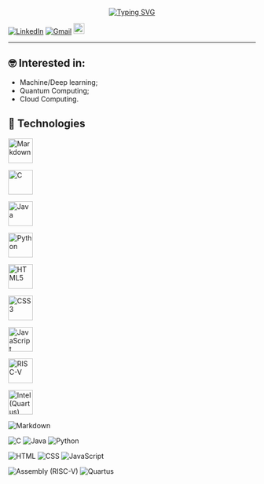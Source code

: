 <p style="text-align: center;">
  <a href="https://git.io/typing-svg">
    <img src="https://readme-typing-svg.demolab.com?font=Orbitron&size=24&duration=4000&pause=1000&color=7AF700&background=040B01&random=false&width=435&separator=%3C&lines=Hello+World+!%3CGabriel+here+...%3CWelcome+to+my+Github" alt="Typing SVG">
  </a>
</p>

[![LinkedIn](https://img.shields.io/badge/-LinkedIn-blue?style=flat-square&logo=linkedin&logoColor=white)](https://www.linkedin.com/in/gabriel-phelippe-prado-3a4a49228/)
[![Gmail](https://img.shields.io/badge/-Email-c14438?style=flat-square&logo=Gmail&logoColor=white)](mailto:gabriel.ph.prado@gmail.com)
[<img src="https://img.shields.io/badge/YouTube-FF0000?style=for-the-badge&logo=youtube&logoColor=white" height="22">](https://youtube.com/@manogabs_?si=Nb3BDMV24c388UNs)

---
## 🤓 Interested in:
* Machine/Deep learning;
* Quantum Computing;
* Cloud Computing.

## 🚀 Technologies
<!-- Tamanho padrão (ajuste a largura com HTML se necessário) -->
<img src="https://cdn.jsdelivr.net/gh/devicons/devicon/icons/markdown/markdown-original.svg" width="50" title="Markdown" /> <p>   </p> <img src="https://upload.wikimedia.org/wikipedia/commons/1/18/C_Programming_Language.svg" width="50" title="C" /> <p>   </p> <img src="https://cdn.jsdelivr.net/gh/devicons/devicon/icons/java/java-original.svg" width="50" title="Java" /> <p>   </p> <img src="https://cdn.jsdelivr.net/gh/devicons/devicon/icons/python/python-original.svg" width="50" title="Python" />
<!-- Outras logos -->
<img src="https://cdn.jsdelivr.net/gh/devicons/devicon/icons/html5/html5-original.svg" width="50" title="HTML5" /> <p>   </p> <img src="https://cdn.jsdelivr.net/gh/devicons/devicon/icons/css3/css3-original.svg" width="50" title="CSS3" /> <p>   </p> <img src="https://cdn.jsdelivr.net/gh/devicons/devicon/icons/javascript/javascript-original.svg" width="50" title="JavaScript" />
<!-- Logos menos comuns --> 
<img src="https://commons.wikimedia.org/wiki/File:RISC-V-logo-square.svg" width="50" title="RISC-V" /> <p>   </p> <img src="https://usoftly.ir/wp-content/uploads/2022/04/Intel-Quartus-Prime-Pro.png" width="50" title="Intel (Quartus)" />



![Markdown](https://img.shields.io/badge/Markdown-000?style=for-the-badge&logo=markdown)

![C](https://img.shields.io/badge/C-00599C?style=for-the-badge&logo=c&logoColor=white)
![Java](https://img.shields.io/badge/java-%23ED8B00.svg?style=for-the-badge&logo=openjdk&logoColor=white)
![Python](https://img.shields.io/badge/Python-3670A0?style=for-the-badge&logo=python&logoColor=ffdd54)

![HTML](https://img.shields.io/badge/HTML-FF5733?style=for-the-badge&logo=html5&logoColor=white)
![CSS](https://img.shields.io/badge/CSS-1572B6?style=for-the-badge&logo=css3&logoColor=white)
![JavaScript](https://img.shields.io/badge/JavaScript-F7DF1E?style=for-the-badge&logo=javascript&logoColor=black)

![Assembly (RISC-V)](https://img.shields.io/badge/Assembly%20(RISC--V)-000000?style=for-the-badge)
![Quartus](https://img.shields.io/badge/Quartus-0071C5?style=for-the-badge&logo=intel&logoColor=white)

<!---
Gabrielphpr/Gabrielphpr is a ✨ special ✨ repository because its `README.md` (this file) appears on your GitHub profile.
You can click the Preview link to take a look at your changes.
--->
